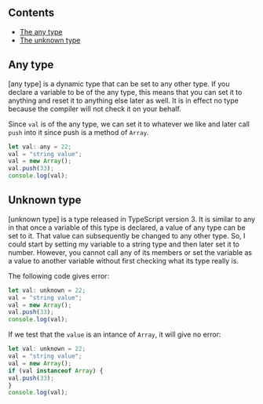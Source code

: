 ## Contents

* [The any type](#any-type)
* [The unknown type](#unknown-type)

## Any type

[any type] is a dynamic type that can be set to any other type. If you declare a variable to be of the any type, this means that you can set it to anything and reset it to anything else later as well. It is in effect no type because the compiler will not check it on your behalf.

Since `val` is of the any type, we can set it to whatever we like and later call `push` into it since push is a method of `Array`.
```js
let val: any = 22;
val = "string value";
val = new Array();
val.push(33);
console.log(val);
```
## Unknown type

[unknown type] is a type released in TypeScript version 3. It is similar to any in that once a variable of this type is declared, a value of any type can be set to it. That value can subsequently be changed to any other type. So, I could start by setting my variable to a string type and then later set it to number. However, you cannot call any of its members or set the variable as a value to another variable without first checking what its type really is.

The following code gives error:
```js
let val: unknown = 22;
val = "string value";
val = new Array();
val.push(33);
console.log(val);
```

If we test that the `value` is an intance of `Array`, it will give no error:
```js
let val: unknown = 22;
val = "string value";
val = new Array();
if (val instanceof Array) {
val.push(33);
}
console.log(val);
```